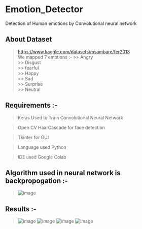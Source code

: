 # Emotion_Detector
Detection of Human emotions by Convolutional neural network

## About Dataset
> https://www.kaggle.com/datasets/msambare/fer2013 </br>
> We mapped 7 emotions :- 
    >> Angry </br>
    >> Disgust </br>
    >> fearful </br>
    >> Happy </br>
    >> Sad </br>
    >> Surprise </br>
    >> Neutral </br>
## Requirements :- 
> Keras Used to Train Convolutional Neural Network </br>

> Open CV HaarCascade for face detection </br>

> Tkinter for GUI </br>

> Language used Python </br>

> IDE used Google Colab </br>

## Algorithm used in neural network is backpropogation :- 
> ![image](https://user-images.githubusercontent.com/68653820/162604472-20f0b355-fb89-41ee-861b-054617ed6225.png)

## Results :- 
> ![image](https://user-images.githubusercontent.com/68653820/162604485-63a2e93d-dc9a-4d27-ad8f-4b02531a261d.png)
> ![image](https://user-images.githubusercontent.com/68653820/162604497-c0f703a5-93c7-4293-994e-25de3a9cba57.png)
> ![image](https://user-images.githubusercontent.com/68653820/162604504-84fbff74-6340-4faf-9f8e-89af8518acdd.png)
> ![image](https://user-images.githubusercontent.com/68653820/162604509-628d6aad-dcd7-4a9f-80e5-0a9ab5697051.png)

